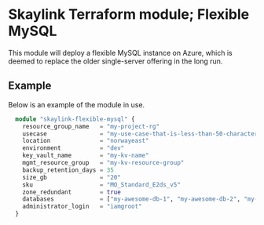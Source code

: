 # Skaylink Terraform module; Flexible MySQL

This module will deploy a flexible MySQL instance on Azure, which is deemed to replace the older single-server offering in the long run.

## Example

Below is an example of the module in use.

```terraform
  module "skaylink-flexible-mysql" {
    resource_group_name   = "my-project-rg"
    usecase               = "my-use-case-that-is-less-than-50-characters"
    location              = "norwayeast"
    environment           = "dev"
    key_vault_name        = "my-kv-name"
    mgmt_resource_group   = "my-kv-resource-group"
    backup_retention_days = 35
    size_gb               = "20"
    sku                   = "MO_Standard_E2ds_v5"
    zone_redundant        = true
    databases             = ["my-awesome-db-1", "my-awesome-db-2", "my-awesome-db-3"]
    administrator_login   = "iamgroot"
  }
```
